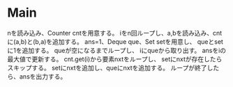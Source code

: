 # Main
nを読み込み、Counter cntを用意する。
iをn回ループし、a,bを読み込み、cntに(a,b)と(b,a)を追加する。
ans=1、Deque<Integer> que、Set<Integer> setを用意し、
queとsetに1を追加する。
queが空になるまでループし、
iにqueから取り出す。
ansをiの最大値で更新する。
cnt.get(i)から要素nxtをループし、
setにnxtが存在したらスキップする。
setにnxtを追加し、queにnxtを追加する。
ループが終了したら、ansを出力する。
